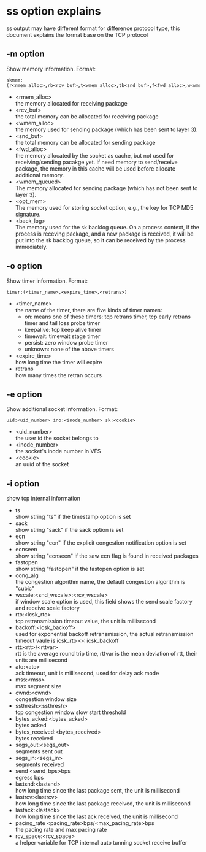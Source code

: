 # ss option explains
ss output may have different format for difference protocol type, this
document explains the format base on the TCP protocol
## -m option
Show memory information. Format:

    skmem:(r<rmem_alloc>,rb<rcv_buf>,t<wmem_alloc>,tb<snd_buf>,f<fwd_alloc>,w<wmem_queued>,o<opt_mem>,bl<back_log>)

* <rmem_alloc>  
  the memory allocated for receiving package
* <rcv_buf>  
  the total memory can be allocated for receiving package
* <wmem_alloc>  
  the memory used for sending package (which has been sent to layer 3).
* <snd_buf>  
  the total memory can be allocated for sending package
* <fwd_alloc>  
  the memory allocated by the socket as cache, but not used for
  receiving/sending pacakge yet. If need memory to send/receive package,
  the memory in this cache will be used before allocate additional
  memory.
* <wmem_queued>  
  The memory allocated for sending package (which has not been sent to
  layer 3).
* <opt_mem>  
  The memory used for storing socket option, e.g., the key for TCP MD5
  signature.
* <back_log>  
  The memory used for the sk backlog queue. On a process context, if
  the process is receving package, and a new package is received, it will be
  put into the sk backlog queue, so it can be received by the process
  immediately.

## -o option
Show timer information. Format:

    timer:(<timer_name>,<expire_time>,<retrans>)

* <timer_name>  
  the name of the timer, there are five kinds of timer names:
  * on: means one of these timers: tcp retrans timer, tcp early retrans timer and tail loss probe timer
  * keepalive: tcp keep alive timer
  * timewait: timewait stage timer
  * persist: zero window probe timer
  * unknown: none of the above timers
* <expire_time>  
  how long time the timer will expire
* retrans  
  how many times the retran occurs

## -e option
Show additional socket information. Format:

    uid:<uid_number> ino:<inode_number> sk:<cookie>

* <uid_number>  
  the user id the socket belongs to
* <inode_number>  
  the socket's inode number in VFS
* <cookie\>  
  an uuid of the socket

## -i option
show tcp internal information

* ts  
  show string "ts" if the timestamp option is set
* sack  
  show string "sack" if the sack option is set
* ecn  
  show string "ecn" if the explicit congestion notification option is
  set
* ecnseen  
  show string "ecnseen" if the saw ecn flag is found in received packages
* fastopen  
  show string "fastopen" if the fastopen option is set
* cong_alg  
  the congestion algorithm name, the default congestion algorithm is
  "cubic"
* wscale:<snd_wscale>:<rcv_wscale>  
  if window scale option is used, this field shows the send scale factory and
  receive scale factory
* rto:<icsk_rto>  
  tcp retransmission timeout value, the unit is millisecond
* backoff:<icsk_backoff>  
  used for exponential backoff retransmission, the actual retransmission
  timeout vaule is icsk_rto << icsk_backoff
* rtt:<rtt\>/<rttvar\>  
  rtt is the average round trip time, rttvar is the mean deviation of
  rtt, their units are millisecond
* ato:<ato\>  
  ack timeout, unit is millisecond, used for delay ack mode
* mss:<mss\>  
  max segment size
* cwnd:<cwnd\>  
  congestion window size
* ssthresh:<ssthresh\>  
  tcp congestion window slow start threshold
* bytes_acked:<bytes_acked\>  
  bytes acked
* bytes_received:<bytes_received\>  
  bytes received
* segs_out:<segs_out\>  
  segments sent out
* segs_in:<segs_in\>  
  segments received
* send <send_bps>bps  
  egress bps
* lastsnd:<lastsnd\>  
  how long time since the last package sent, the unit is millisecond
* lastrcv:<lastrcv\>  
  how long time since the last package received, the unit is millisecond
* lastack:<lastack\>  
  how long time since the last ack received, the unit is millisecond
* pacing_rate <pacing_rate>bps/<max_pacing_rate>bps  
  the pacing rate and max pacing rate
* rcv_space:<rcv_space>  
  a helper variable for TCP internal auto tunning socket receive buffer
